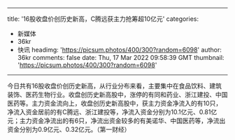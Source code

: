 
---
title: '16股收盘价创历史新高，C腾远获主力抢筹超10亿元'
categories: 
 - 新媒体
 - 36kr
 - 快讯
headimg: 'https://picsum.photos/400/300?random=6098'
author: 36kr
comments: false
date: Thu, 17 Mar 2022 09:58:39 GMT
thumbnail: 'https://picsum.photos/400/300?random=6098'
---

<div>   
今日共有16股收盘价创历史新高，从行业分布来看，主要集中在食品饮料、建筑装饰、医药生物行业。收盘创历史新高股中，涨停的有同和药业、浙江建投、中国医药等。主力资金流向上，收盘创历史新高股中，获主力资金净流入的有10只，净流入资金居前的有C腾远、浙江建投等，净流入资金分别为10.1亿元、0.81亿元；主力资金净流出的有6只，净流出资金较多的有美诺华、中国医药等，净流出资金分别为0.9亿元、0.32亿元。（第一财经）  
</div>
            